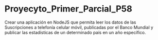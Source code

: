 # Proyecyto_Primer_Parcial_P58
Crear una aplicación en NodeJS que permita leer los datos de las Suscripciones a telefonía celular móvil, publicadas por el Banco Mundial y publicar las estadísticas de un determinado país en un año específico.
